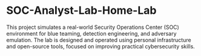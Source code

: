 # SOC-Analyst-Lab-Home-Lab
This project simulates a real-world Security Operations Center (SOC) environment for blue teaming, detection engineering, and adversary emulation. The lab is designed and operated using personal infrastructure and open-source tools, focused on improving practical cybersecurity skills.

